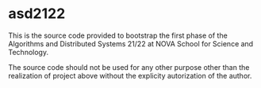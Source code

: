 # asd2122

This is the source code provided to bootstrap the first phase of the Algorithms and Distributed Systems 21/22 at NOVA School for Science and Technology.

The source code should not be used for any other purpose other than the realization of project above without the explicity autorization of the author.
